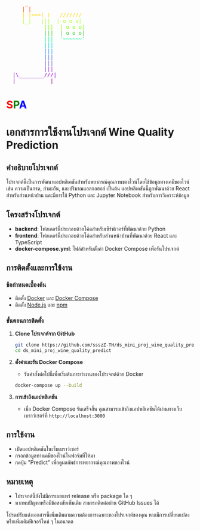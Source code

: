 <pre>
<span style="color: #FF6347;">      _</span>
<span style="color: #FF4500;">     | |</span>
<span style="color: #FFD700;">     | |===( )   ///////</span>
<span style="color: #ADFF2F;">     |_|   |||  | o o o|</span>
<span style="color: #7FFF00;">            |||  | o o o|</span>
<span style="color: #32CD32;">            |||  | o o o|</span>
<span style="color: #00FA9A;">            |||  '~~~~~~'</span>
<span style="color: #00CED1;">            |||</span>
<span style="color: #1E90FF;">            |||</span>
<span style="color: #4169E1;">            |||</span>
<span style="color: #6A5ACD;">            |||</span>
<span style="color: #8A2BE2;">            |||</span>
<span style="color: #9400D3;">  |\________///|</span>
<span style="color: #8B008B;">  |___________|</span>
</pre>

# <span style="color: red;">S</span><span style="color: green;">P</span><span style="color: blue;">A</span>


# เอกสารการใช้งานโปรเจกต์ Wine Quality Prediction

## คำอธิบายโปรเจกต์
โปรเจกต์นี้เป็นการพัฒนาแอปพลิเคชันสำหรับพยากรณ์คุณภาพของไวน์โดยใช้ข้อมูลทางเคมีของไวน์ เช่น ความเป็นกรด, กำมะถัน, และปริมาณแอลกอฮอล์ เป็นต้น แอปพลิเคชันนี้ถูกพัฒนาด้วย React สำหรับส่วนหน้าบ้าน และมีการใช้ Python และ Jupyter Notebook สำหรับการวิเคราะห์ข้อมูล

## โครงสร้างโปรเจกต์
- **backend**: โฟลเดอร์นี้ประกอบด้วยโค้ดสำหรับเซิร์ฟเวอร์ที่พัฒนาด้วย Python
- **frontend**: โฟลเดอร์นี้ประกอบด้วยโค้ดสำหรับส่วนหน้าบ้านที่พัฒนาด้วย React และ TypeScript
- **docker-compose.yml**: ไฟล์สำหรับตั้งค่า Docker Compose เพื่อรันโปรเจกต์

## การติดตั้งและการใช้งาน

### ข้อกำหนดเบื้องต้น
- ติดตั้ง [Docker](https://www.docker.com/) และ [Docker Compose](https://docs.docker.com/compose/)
- ติดตั้ง [Node.js](https://nodejs.org/) และ [npm](https://www.npmjs.com/)

### ขั้นตอนการติดตั้ง
1. **Clone โปรเจกต์จาก GitHub**
   ```bash
   git clone https://github.com/ssszZ-TH/ds_mini_proj_wine_quality_predict.git
   cd ds_mini_proj_wine_quality_predict
   ```

2. **ตั้งค่าและรัน Docker Compose**
   - รันคำสั่งต่อไปนี้เพื่อเริ่มต้นการทำงานของโปรเจกต์ด้วย Docker
   ```bash
   docker-compose up --build
   ```

3. **การเข้าถึงแอปพลิเคชัน**
   - เมื่อ Docker Compose รันเสร็จสิ้น คุณสามารถเข้าถึงแอปพลิเคชันได้ผ่านทางเว็บเบราว์เซอร์ที่ `http://localhost:3000`

## การใช้งาน
- เปิดแอปพลิเคชันในเว็บเบราว์เซอร์
- กรอกข้อมูลทางเคมีของไวน์ในฟอร์มที่ให้มา
- กดปุ่ม "Predict" เพื่อดูผลลัพธ์การพยากรณ์คุณภาพของไวน์

## หมายเหตุ
- โปรเจกต์นี้ยังไม่มีการเผยแพร่ release หรือ package ใด ๆ
- หากพบปัญหาหรือมีข้อสงสัยเพิ่มเติม สามารถติดต่อผ่าน GitHub Issues ได้

โปรดปรับแต่งเอกสารนี้เพิ่มเติมตามความต้องการเฉพาะของโปรเจกต์ของคุณ หากมีการเปลี่ยนแปลงหรือเพิ่มเติมฟีเจอร์ใหม่ ๆ ในอนาคต